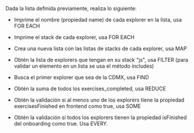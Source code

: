 Dada la lista definida previamente, realiza lo siguiente:

* Imprime el nombre (propiedad name) de cada explorer en la lista, usa FOR EACH

* Imprime el stack de cada explorer, usa FOR EACH

* Crea una nueva lista con las listas de stacks de cada explorer, usa MAP

* Obtén la lista de explorers que tengan en su stack "js", usa FILTER (para validar un elemento en un lista se usa el método includes)

* Busca el primer explorer que sea de la CDMX, usa FIND

* Obtén la suma de todos los exercises_completed, usa REDUCE

* Obtén la validación si al menos uno de los explorers tiene la propiedad exercisesFinished en frontend como true, usa SOME
* Obtén la validación si todos los explorers tienen la propiedad isFinished del onboarding como true. Usa EVERY.
